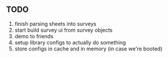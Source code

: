 ## TODO
1. finish parsing sheets into surveys
2. start build survey ui from survey objects
3. demo to friends
4. setup library configs to actually do something
5. store configs in cache and in memory (in case we're booted)
